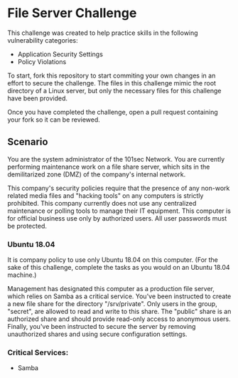 # File Server Challenge

This challenge was created to help practice skills in the following vulnerability categories:

- Application Security Settings
- Policy Violations

To start, fork this repository to start commiting your own changes in an effort to secure the challenge. The files in this challenge mimic the root directory of a Linux server, but only the necessary files for this challenge have been provided.

Once you have completed the challenge, open a pull request containing your fork so it can be reviewed.

## Scenario

You are the system administrator of the 101sec Network. You are currently performing maintenance work on a file share server, which sits in the demilitarized zone (DMZ) of the company's internal network.

This company's security policies require that the presence of any non-work related media files and "hacking tools" on any computers is strictly prohibited. This company currently does not use any centralized maintenance or polling tools to manage their IT equipment. This computer is for official business use only by authorized users. All user passwords must be protected.

### Ubuntu 18.04
It is company policy to use only Ubuntu 18.04 on this computer. (For the sake of this challenge, complete the tasks as you would on an Ubuntu 18.04 machine.)

Management has designated this computer as a production file server, which relies on Samba as a critical service. You've been instructed to create a new file share for the directory "/srv/private". Only users in the group, "secret", are allowed to read and write to this share. The "public" share is an authorized share and should provide read-only access to anonymous users. Finally, you've been instructed to secure the server by removing unauthorized shares and using secure configuration settings.

### Critical Services:

- Samba
